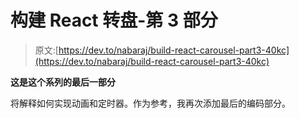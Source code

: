 # 构建 React 转盘-第 3 部分

> 原文:[https://dev.to/nabaraj/build-react-carousel-part3-40kc](https://dev.to/nabaraj/build-react-carousel-part3-40kc)

**这是这个系列的最后一部分**

将解释如何实现动画和定时器。作为参考，我再次添加最后的编码部分。